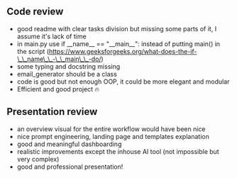 ## **Code review**
- good readme with clear tasks division but missing some parts of it, I assume it's lack of time
- in main.py use if \_\_name\_\_ == "\_\_main\_\_": instead of putting main() in the script (https://www.geeksforgeeks.org/what-does-the-if-\_\_name\_\_-\_\_main\_\_-do/)
- some typing and docstring missing
- email_generator should be a class
- code is good but not enough OOP, it could be more elegant and modular
- Efficient and good project :fire: 


## **Presentation review**
- an overview visual for the entire workflow would have been nice
- nice prompt engineering, landing page and templates explanation
- good and meaningful dashboarding
- realistic improvements except the inhouse AI tool (not impossible but very complex)
- good and professional presentation! 